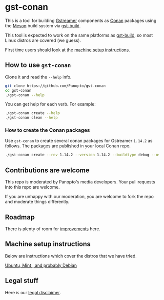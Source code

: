 # gst-conan
This is a tool for building [Gstreamer](https://gstreamer.freedesktop.org/) components as [Conan](https://conan.io/) packages
using the [Meson](https://mesonbuild.com/) build system via [gst-build](https://github.com/GStreamer/gst-build).

This tool is expected to work on the same platforms as [gst-build](https://github.com/GStreamer/gst-build), so most Linux
distros are covered (we guess).

First time users should look at the [machine setup instructions](#machine-setup-instructions).

## How to use `gst-conan`
Clone it and read the `--help` info. 

```bash
git clone https://github.com/Panopto/gst-conan
cd gst-conan
./gst-conan --help
```

You can get help for each verb.  For example:
```bash 
./gst-conan create --help
./gst-conan clean --help
```

### How to create the Conan packages
Use `gst-conan` to create several conan packages for Gstreamer `1.14.2` as follows.  The packages are published in your
local Conan repo.

```bash
./gst-conan create --rev 1.14.2 --version 1.14.2 --buildtype debug --user my_user_name --channel my_channel
```

## Contributions are welcome
This repo is moderated by Panopto's media developers.  Your pull requests into this repo are welcome.

If you are unhappy with our moderation, you are welcome to fork the repo and moderate things differently.

## Roadmap
There is plenty of room for [improvements](doc/roadmap.md) here.

## Machine setup instructions

Below are instructions which cover the distros that we have tried.

[Ubuntu, Mint , and probably Debian](doc/setup-ubuntu.md)

## Legal stuff
Here is our [legal disclaimer](doc/legal-disclaimer.md).